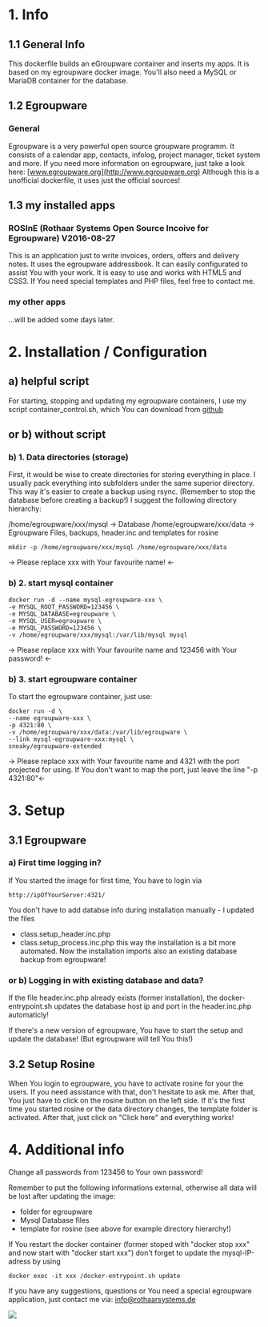 # 1. Info
## 1.1 General Info

This dockerfile builds an eGroupware container and inserts my apps. It is based on my egroupware docker image.
You'll also need a MySQL or MariaDB container for the database.

## 1.2 Egroupware
### General
Egroupware is a very powerful open source groupware programm. It consists of a calendar app, contacts, infolog, project manager, ticket system and more.
If you need more information on egroupware, just take a look here: [www.egroupware.org](http://www.egroupware.org)
Although this is a unofficial dockerfile, it uses just the official sources! 


## 1.3 my installed apps
### ROSInE (Rothaar Systems Open Source Incoive for Egroupware) V2016-08-27

This is an application just to write invoices, orders, offers and delivery notes. It uses the egroupware addressbook.
It can easily configurated to assist You with your work. It is easy to use and works with HTML5 and CSS3. If You need special templates and PHP files, feel free to contact me.

### my other apps
...will be added some days later.

# 2. Installation / Configuration
## a) helpful script 
For starting, stopping and updating my egroupware containers, I use my script container_control.sh, which You can download from 
[github](https://github.com/sneakyx/egroupwareserver_extended/blob/master/assets/container_control.sh)

## or b) without script

### b) 1. Data directories (storage)
First, it would be wise to create directories for storing everything in place. I usually pack everything into subfolders under the same superior directory. This way it's easier to create a backup using rsync. (Remember to stop the database before creating a backup!)
I suggest the following directory hierarchy:

/home/egroupware/xxx/mysql  	-> Database
/home/egroupware/xxx/data  	-> Egroupware Files, backups, header.inc and templates for rosine

	mkdir -p /home/egroupware/xxx/mysql /home/egroupware/xxx/data
-> Please replace xxx with Your favourite name! <-

### b) 2. start mysql container

	docker run -d --name mysql-egroupware-xxx \
	-e MYSQL_ROOT_PASSWORD=123456 \
	-e MYSQL_DATABASE=egroupware \
	-e MYSQL_USER=egroupware \
	-e MYSQL_PASSWORD=123456 \
	-v /home/egroupware/xxx/mysql:/var/lib/mysql mysql
	
-> Please replace xxx with Your favourite name and 123456 with Your password! <-

### b) 3. start egroupware container
To start the egroupware container, just use:

	docker run -d \
	--name egroupware-xxx \
	-p 4321:80 \
	-v /home/egroupware/xxx/data:/var/lib/egroupware \
	--link mysql-egroupware-xxx:mysql \
	sneaky/egroupware-extended	

-> Please replace xxx with Your favourite name and 4321 with the port projected for using. If You don't want to map the port, just leave the line "-p 4321:80"<-

# 3. Setup 
## 3.1 Egroupware
### a) First time logging in?
If You started the image for first time, You have to login via
	
	http://ipOfYourServer:4321/

You don't have to add databse info during installation manually - I updated the files 
- class.setup_header.inc.php
- class.setup_process.inc.php
this way the installation is a bit more automated.
Now the installation imports also an existing database backup from egroupware!    
   
### or b) Logging in with existing database and data? 

If the file header.inc.php already exists (former installation), the docker-entrypoint.sh updates the database host ip and port in the header.inc.php automaticly!
 
If there's a new version of egroupware, You have to start the setup and update the database! (But egroupware will tell You this!) 

## 3.2 Setup Rosine
When You login to egroupware, you have to activate rosine for your the users. If you need assistance with that, don't hesitate to ask me.
After that, You just have to click on the rosine button on the left side. If it's the first time you started rosine or the data directory changes, the template folder is activated. After that, just click on "Click here"  and everything works! 

# 4. Additional info
Change all passwords from 123456 to Your own password! 

Remember to put the following informations external, otherwise all data will be lost after updating the image:
- folder for egroupware
- Mysql Database files
- template for rosine
(see above for example directory hierarchy!)

If You restart the docker container (former stoped with "docker stop xxx" and now start with "docker start xxx") don't forget to update the mysql-IP-adress by using

	docker exec -it xxx /docker-entrypoint.sh update


If you have any suggestions, questions or You need a special egroupware application, just contact me via: info@rothaarsystems.de

[![](https://images.microbadger.com/badges/image/sneaky/egroupware-extended.svg)](http://microbadger.com/images/sneaky/egroupware-extended "Get your own image badge on microbadger.com")